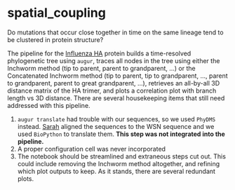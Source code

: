 # spatial_coupling
Do mutations that occur close together in time on the same lineage tend to be clustered in protein structure?

The pipeline for the [Influenza HA](https://github.com/gboyle2/spatial_coupling/blob/master/influenza-ha/analysis/influenza-A_HA_augur.ipynb) protein builds a time-resolved phylogenetic tree using `augur`, traces all nodes in the tree using either the Inchworm method (tip to parent, parent to grandparent, ...) or the Concatenated Inchworm method (tip to parent, tip to grandparent, ..., parent to grandparent, parent to great grandparent, ...), retrieves an all-by-all 3D distance matrix of the HA trimer, and plots a correlation plot with branch length vs 3D distance. There are several housekeeping items that still need addressed with this pipeline.

1. `augur translate` had trouble with our sequences, so we used `PhyDMS` instead. [Sarah](https://github.com/skhilton) aligned the sequences to the WSN sequence and we used `BioPython` to translate them. **This step was not integrated into the pipeline.**
2. A proper configuration cell was never incorporated
3. The notebook should be streamlined and extraneous steps cut out. This could include removing the Inchworm method altogether, and refining which plot outputs to keep. As it stands, there are several redundant plots.

